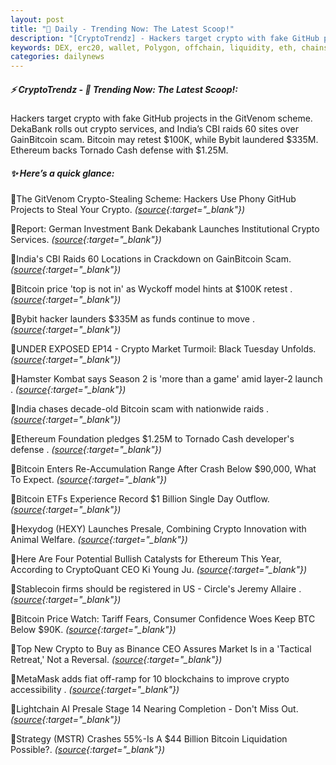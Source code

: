 ```yaml
---
layout: post
title: "🌇 Daily - Trending Now: The Latest Scoop!"
description: "[CryptoTrendz] - Hackers target crypto with fake GitHub projects in the GitVenom scheme. DekaBank rolls out crypto services, and India’s CBI raids 60 sites over GainBitcoin scam. Bitcoin may retest $100K, while Bybit laundered $335M. Ethereum backs Tornado Cash defense with $1.25M."
keywords: DEX, erc20, wallet, Polygon, offchain, liquidity, eth, chains, NFT, web3, airdrop
categories: dailynews
---
```


##### ⚡ CryptoTrendz - 📌 *Trending Now: The Latest Scoop!:*

Hackers target crypto with fake GitHub projects in the GitVenom scheme. DekaBank rolls out crypto services, and India’s CBI raids 60 sites over GainBitcoin scam. Bitcoin may retest $100K, while Bybit laundered $335M. Ethereum backs Tornado Cash defense with $1.25M.

##### ✨ *Here’s a quick glance:*


🔹The GitVenom Crypto-Stealing Scheme: Hackers Use Phony GitHub Projects to Steal Your Crypto. *([source](https://s.avyag.com/bz02){:target="_blank"})*

🔹Report: German Investment Bank Dekabank Launches Institutional Crypto Services. *([source](https://s.avyag.com/2jkx){:target="_blank"})*

🔹India's CBI Raids 60 Locations in Crackdown on GainBitcoin Scam. *([source](https://s.avyag.com/t9mk){:target="_blank"})*

🔹Bitcoin price 'top is not in' as Wyckoff model hints at $100K retest . *([source](https://s.avyag.com/f5nz){:target="_blank"})*

🔹Bybit hacker launders $335M as funds continue to move . *([source](https://s.avyag.com/cnpv){:target="_blank"})*

🔹UNDER EXPOSED EP14 - Crypto Market Turmoil: Black Tuesday Unfolds. *([source](https://s.avyag.com/564s){:target="_blank"})*

🔹Hamster Kombat says Season 2 is 'more than a game' amid layer-2 launch . *([source](https://s.avyag.com/mjn1){:target="_blank"})*

🔹India chases decade-old Bitcoin scam with nationwide raids . *([source](https://s.avyag.com/h600){:target="_blank"})*

🔹Ethereum Foundation pledges $1.25M to Tornado Cash developer's defense . *([source](https://s.avyag.com/85kl){:target="_blank"})*

🔹Bitcoin Enters Re-Accumulation Range After Crash Below $90,000, What To Expect. *([source](https://s.avyag.com/bm3z){:target="_blank"})*

🔹Bitcoin ETFs Experience Record $1 Billion Single Day Outflow. *([source](https://s.avyag.com/o8el){:target="_blank"})*

🔹Hexydog (HEXY) Launches Presale, Combining Crypto Innovation with Animal Welfare. *([source](https://s.avyag.com/uso5){:target="_blank"})*

🔹Here Are Four Potential Bullish Catalysts for Ethereum This Year, According to CryptoQuant CEO Ki Young Ju. *([source](https://s.avyag.com/pr27){:target="_blank"})*

🔹Stablecoin firms should be registered in US - Circle's Jeremy Allaire . *([source](https://s.avyag.com/6sdd){:target="_blank"})*

🔹Bitcoin Price Watch: Tariff Fears, Consumer Confidence Woes Keep BTC Below $90K. *([source](https://s.avyag.com/p5j3){:target="_blank"})*

🔹Top New Crypto to Buy as Binance CEO Assures Market Is in a 'Tactical Retreat,' Not a Reversal. *([source](https://s.avyag.com/mh9t){:target="_blank"})*

🔹MetaMask adds fiat off-ramp for 10 blockchains to improve crypto accessibility . *([source](https://s.avyag.com/7k81){:target="_blank"})*

🔹Lightchain AI Presale Stage 14 Nearing Completion - Don't Miss Out. *([source](https://s.avyag.com/bfrp){:target="_blank"})*

🔹Strategy (MSTR) Crashes 55%-Is A $44 Billion Bitcoin Liquidation Possible?. *([source](https://s.avyag.com/vgnp){:target="_blank"})*
